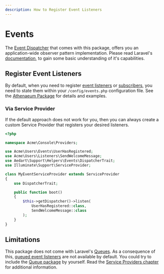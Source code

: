 ```yaml
---
description: How to Register Event Listeners
---
```


# Events

The [Event Dispatcher](https://laravel.com/docs/10.x/events) that comes with this package, offers you an application-wide observer pattern implementation.
Please read Laravel's [documentation](https://laravel.com/docs/10.x/events), to gain some basic understanding of it's capabilities.

## Register Event Listeners

By default, when you need to register [event listeners](https://laravel.com/docs/10.x/events#defining-listeners) or [subscribers](https://laravel.com/docs/10.x/events#event-subscribers), you need to state them within your `/config/events.php` configuration file.
See the [Athenaeum Package](../../events) for details and examples.

### Via Service Provider

If the default approach does not work for you, then you can always create a custom Service Provider that registers your desired listeners.

```php
<?php

namespace Acme\Console\Providers;

use Acme\Users\Events\UserHasRegistered;
use Acme\Users\Listeners\SendWelcomeMessage;
use Aedart\Support\Helpers\Events\DispatcherTrait;
use Illuminate\Support\ServiceProvider;

class MyEventServiceProvider extends ServiceProvider
{
    use DispatcherTrait;

    public function boot()
    {
        $this->getDispatcher()->listen(
            UserHasRegistered::class,
            SendWelcomeMessage::class
        );
    }
}
```

## Limitations

This package does not come with Laravel's [Queues](https://laravel.com/docs/10.x/queues).
As a consequence of this, [queued event listeners](https://laravel.com/docs/10.x/events#queued-event-listeners) are not available by default.
You could try to include the [Queue package](https://packagist.org/packages/illuminate/queue) by yourself.
Read the [Service Providers chapter](providers) for additional information. 
